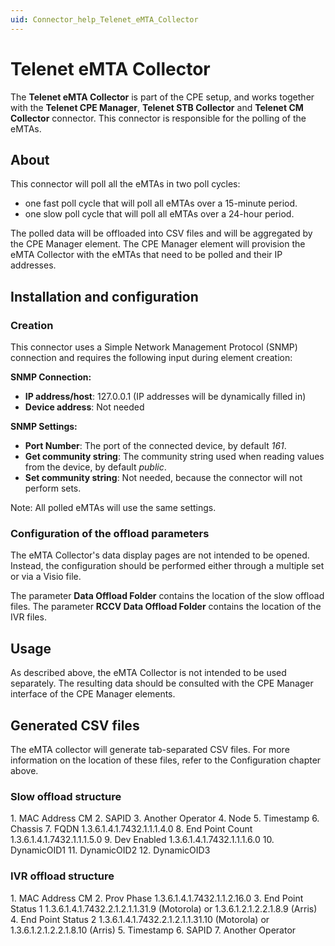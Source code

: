 ```yaml
---
uid: Connector_help_Telenet_eMTA_Collector
---
```


# Telenet eMTA Collector

The **Telenet eMTA Collector** is part of the CPE setup, and works together with the **Telenet CPE Manager**, **Telenet STB Collector** and **Telenet CM Collector** connector. This connector is responsible for the polling of the eMTAs.

## About

This connector will poll all the eMTAs in two poll cycles:

- one fast poll cycle that will poll all eMTAs over a 15-minute period.
- one slow poll cycle that will poll all eMTAs over a 24-hour period.

The polled data will be offloaded into CSV files and will be aggregated by the CPE Manager element. The CPE Manager element will provision the eMTA Collector with the eMTAs that need to be polled and their IP addresses.

## Installation and configuration

### Creation

This connector uses a Simple Network Management Protocol (SNMP) connection and requires the following input during element creation:

**SNMP Connection:**

- **IP address/host**: 127.0.0.1 (IP addresses will be dynamically filled in)
- **Device address**: Not needed

**SNMP Settings:**

- **Port Number**: The port of the connected device, by default *161*.
- **Get community string**: The community string used when reading values from the device, by default *public*.
- **Set community string**: Not needed, because the connector will not perform sets.

Note: All polled eMTAs will use the same settings.

### Configuration of the offload parameters

The eMTA Collector's data display pages are not intended to be opened. Instead, the configuration should be performed either through a multiple set or via a Visio file.

The parameter **Data Offload Folder** contains the location of the slow offload files. The parameter **RCCV Data Offload Folder** contains the location of the IVR files.

## Usage

As described above, the eMTA Collector is not intended to be used separately. The resulting data should be consulted with the CPE Manager interface of the CPE Manager elements.

## Generated CSV files

The eMTA collector will generate tab-separated CSV files. For more information on the location of these files, refer to the Configuration chapter above.

### Slow offload structure

1\. MAC Address CM
2. SAPID
3. Another Operator
4. Node
5. Timestamp
6. Chassis
7. FQDN 1.3.6.1.4.1.7432.1.1.1.4.0
8. End Point Count 1.3.6.1.4.1.7432.1.1.1.5.0
9. Dev Enabled 1.3.6.1.4.1.7432.1.1.1.6.0
10. DynamicOID1
11. DynamicOID2
12. DynamicOID3

### IVR offload structure

1\. MAC Address CM
2. Prov Phase 1.3.6.1.4.1.7432.1.1.2.16.0
3. End Point Status 1 1.3.6.1.4.1.7432.2.1.2.1.1.31.9 (Motorola) or 1.3.6.1.2.1.2.2.1.8.9 (Arris)
4. End Point Status 2 1.3.6.1.4.1.7432.2.1.2.1.1.31.10 (Motorola) or 1.3.6.1.2.1.2.2.1.8.10 (Arris)
5. Timestamp
6. SAPID
7. Another Operator
